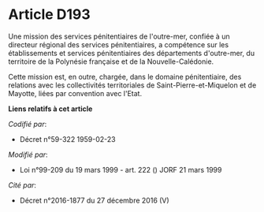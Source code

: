 # Article D193

Une mission des services pénitentiaires de l'outre-mer, confiée à un directeur régional des services pénitentiaires, a
compétence sur les établissements et services pénitentiaires des départements d'outre-mer, du territoire de la Polynésie
française et de la Nouvelle-Calédonie.

Cette mission est, en outre, chargée, dans le domaine pénitentiaire, des relations avec les collectivités territoriales de
Saint-Pierre-et-Miquelon et de Mayotte, liées par convention avec l'Etat.

**Liens relatifs à cet article**

_Codifié par_:

  - Décret n°59-322 1959-02-23

_Modifié par_:

  - Loi n°99-209 du 19 mars 1999 - art. 222 () JORF 21 mars 1999

_Cité par_:

  - Décret n°2016-1877 du 27 décembre 2016 (V)
